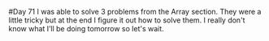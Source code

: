 #Day 71
I was able to solve 3 problems from the Array section. 
They were a little tricky but at the end I figure it out how to solve them. 
I really don't know what I’ll be doing tomorrow so let's wait.


